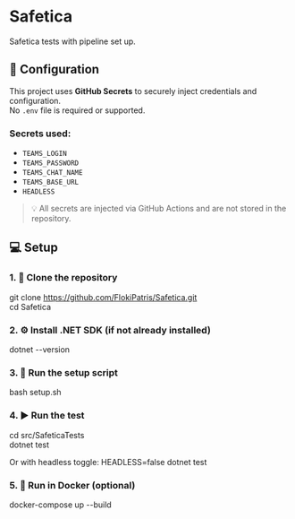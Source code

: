 # Safetica
Safetica tests with pipeline set up.

## 🔐 Configuration

This project uses **GitHub Secrets** to securely inject credentials and configuration.  
No `.env` file is required or supported.

### Secrets used:
- `TEAMS_LOGIN`
- `TEAMS_PASSWORD`
- `TEAMS_CHAT_NAME`
- `TEAMS_BASE_URL`
- `HEADLESS`

> 💡 All secrets are injected via GitHub Actions and are not stored in the repository.

## 💻 Setup

### 1. 🧾 Clone the repository
git clone https://github.com/FlokiPatris/Safetica.git      
cd Safetica

### 2. ⚙️ Install .NET SDK (if not already installed)
dotnet --version

### 3. 🚀 Run the setup script
bash setup.sh

### 4. ▶️ Run the test
cd src/SafeticaTests       
dotnet test

Or with headless toggle:
HEADLESS=false dotnet test

### 5. 🐳 Run in Docker (optional)
docker-compose up --build